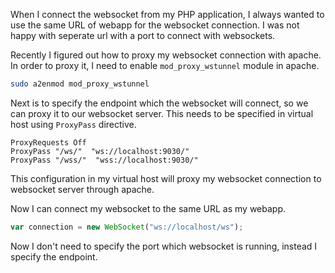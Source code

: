 <!--


---
 "Proxy websocket connection via apache"
excerpt: "Proxy websocket connection via apache"
date: 2015-09-22 00:00:00 IST
updated: 2015-09-22 00:00:00 IST
categories: apache, websockets, proxy
tags: apache, websockets
---

-->
<!DOCTYPE html>
<html>

<head>
  <title>basic-git-workflow</title>
  <meta charset="utf-8">
  <meta name="viewport" content="width=device-width, initial-scale=1.0">


  <link rel="stylesheet" href="./css/bootstrap.css">
  <link rel="stylesheet" href="./css/bootstrap.grid.css">
  <link rel="stylesheet" href="./css/bootstrap.min.css">
  <link rel="stylesheet" href="./css/bootstrap-reboot.min.css">
  <link rel="stylesheet" href="./css/bootstrap.css.map">
  <link rel="stylesheet" href="./css/blog-home.css">
  <link rel="stylesheet" href="./css/prism.css">
  <script async defer src="./css/prism.js"></script>
</head>
<!--------------------------------------------------------------------------------------------------->
<!--------------------------------------------------------------------------------------------------->
<!--------------------------------------------------------------------------------------------------->
<!--------------------------------------------------------------------------------------------------->
<!--------------------------------------------------------------------------------------------------->




<body>

When I connect the websocket from my PHP application, I always wanted to use the same URL of webapp for the websocket connection. I was not happy with seperate url with a port to connect with websockets.

Recently I figured out how to proxy my websocket connection with apache. In order to proxy it, I need to enable `mod_proxy_wstunnel` module in apache.

```sh
sudo a2enmod mod_proxy_wstunnel
```

Next is to specify the endpoint which the websocket will connect, so we can proxy it to our websocket server. This needs to be specified in virtual host using `ProxyPass` directive.

```
ProxyRequests Off
ProxyPass "/ws/"  "ws://localhost:9030/"
ProxyPass "/wss/"  "wss://localhost:9030/"
```

This configuration in my virtual host will proxy my websocket connection to websocket server through apache.

Now I can connect my websocket to the same URL as my webapp.

```js
var connection = new WebSocket("ws://localhost/ws");
```

Now I don't need to specify the port which websocket is running, instead I specify the endpoint.
